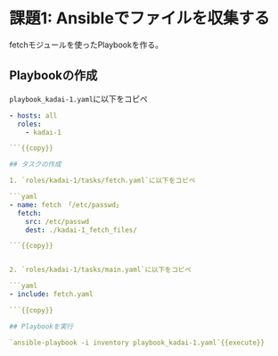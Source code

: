 # 課題1: Ansibleでファイルを収集する

fetchモジュールを使ったPlaybookを作る。

## Playbookの作成

`playbook_kadai-1.yaml`に以下をコピペ

```yaml
- hosts: all
  roles:
    - kadai-1

```{{copy}}

## タスクの作成

1. `roles/kadai-1/tasks/fetch.yaml`に以下をコピペ

```yaml
- name: fetch 「/etc/passwd」
  fetch:
    src: /etc/passwd
    dest: ./kadai-1_fetch_files/

```{{copy}}


2. `roles/kadai-1/tasks/main.yaml`に以下をコピペ

```yaml
- include: fetch.yaml

```{{copy}}

## Playbookを実行

`ansible-playbook -i inventory playbook_kadai-1.yaml`{{execute}}
